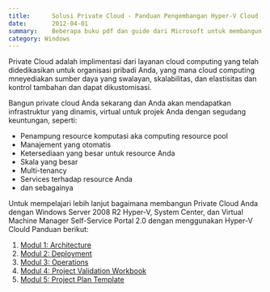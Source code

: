 ```yaml
---
title:      Solusi Private Cloud - Panduan Pengembangan Hyper-V Cloud
date:       2012-04-01
summary:    Beberapa buku pdf dan guide dari Microsoft untuk membangun sebuat solusi private cloud berbasis Hyper-V
category: Windows
---
```


Private Cloud adalah implimentasi dari layanan cloud computing yang telah didedikasikan untuk organisasi pribadi Anda, yang mana cloud computing mneyediakan sumber daya yang swalayan, skalabilitas, dan elastisitas dan kontrol tambahan dan dapat dikustomisasi.

Bangun private cloud Anda sekarang dan Anda akan mendapatkan infrastruktur yang dinamis, virtual untuk projek Anda dengan segudang keuntungan, seperti:

- Penampung resource komputasi aka computing resource pool
- Manajement yang otomatis
- Ketersediaan yang besar untuk resource Anda
- Skala yang besar
- Multi-tenancy
- Services terhadap resource Anda
- dan sebagainya

Untuk mempelajari lebih lanjut bagaimana membangun Private Cloud Anda dengan Windows Server 2008 R2 Hyper-V, System Center, dan Virtual Machine Manager Self-Service Portal 2.0 dengan menggunakan Hyper-V Clould Panduan berikut:

1. [Modul 1: Architecture](http://download.microsoft.com/download/D/9/6/D9688623-02EE-4546-9996-640DBA4543DA/HVC_Deployment_Guides_Module_1-Architecture.pdf)
2. [Modul 2: Deployment](http://download.microsoft.com/download/D/9/6/D9688623-02EE-4546-9996-640DBA4543DA/HVC_Deployment_Guides_Module_2-Deployment.pdf)
3. [Modul 3: Operations](http://download.microsoft.com/download/D/9/6/D9688623-02EE-4546-9996-640DBA4543DA/HVC_Deployment_Guides_Module_3-Operations.pdf)
4. [Modul 4: Project Validation Workbook](http://download.microsoft.com/download/D/9/6/D9688623-02EE-4546-9996-640DBA4543DA/HVCDeploymen%20GuidesModule4-ProjectValidationWorkbook.xls)
5. [Modul 5: Project Plan Template](http://download.microsoft.com/download/D/9/6/D9688623-02EE-4546-9996-640DBA4543DA/HVCDeploymentGuidesModule5-ProjectPlanTemplate.mpp)

